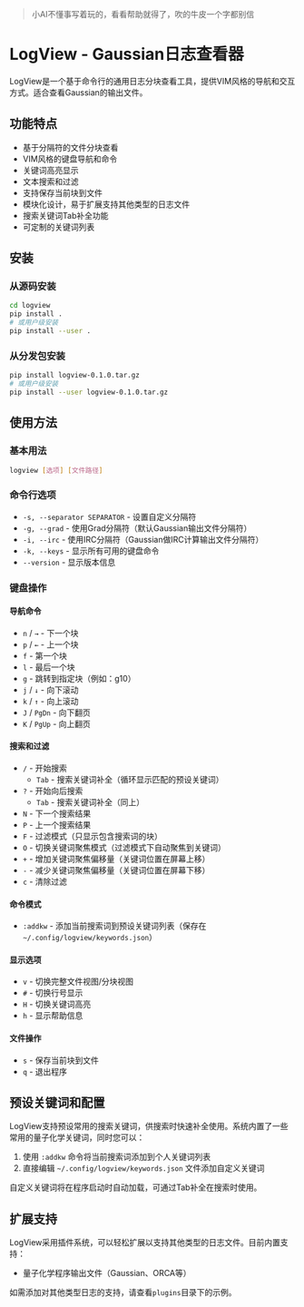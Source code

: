 > 小AI不懂事写着玩的，看看帮助就得了，吹的牛皮一个字都别信

# LogView - Gaussian日志查看器

LogView是一个基于命令行的通用日志分块查看工具，提供VIM风格的导航和交互方式。适合查看Gaussian的输出文件。

## 功能特点

- 基于分隔符的文件分块查看
- VIM风格的键盘导航和命令
- 关键词高亮显示
- 文本搜索和过滤
- 支持保存当前块到文件
- 模块化设计，易于扩展支持其他类型的日志文件
- 搜索关键词Tab补全功能
- 可定制的关键词列表

## 安装

### 从源码安装

```bash
cd logview
pip install .
# 或用户级安装
pip install --user .
```

### 从分发包安装

```bash
pip install logview-0.1.0.tar.gz
# 或用户级安装
pip install --user logview-0.1.0.tar.gz
```

## 使用方法

### 基本用法

```bash
logview [选项] [文件路径]
```

### 命令行选项

- `-s, --separator SEPARATOR` - 设置自定义分隔符
- `-g, --grad` - 使用Grad分隔符（默认Gaussian输出文件分隔符）
- `-i, --irc` - 使用IRC分隔符（Gaussian做IRC计算输出文件分隔符）
- `-k, --keys` - 显示所有可用的键盘命令
- `--version` - 显示版本信息

### 键盘操作

#### 导航命令
- `n` / `→` - 下一个块
- `p` / `←` - 上一个块
- `f` - 第一个块
- `l` - 最后一个块
- `g` - 跳转到指定块（例如：g10）
- `j` / `↓` - 向下滚动
- `k` / `↑` - 向上滚动
- `J` / `PgDn` - 向下翻页
- `K` / `PgUp` - 向上翻页

#### 搜索和过滤
- `/` - 开始搜索
  - `Tab` - 搜索关键词补全（循环显示匹配的预设关键词）
- `?` - 开始向后搜索
  - `Tab` - 搜索关键词补全（同上）
- `N` - 下一个搜索结果
- `P` - 上一个搜索结果
- `F` - 过滤模式（只显示包含搜索词的块）
- `O` - 切换关键词聚焦模式（过滤模式下自动聚焦到关键词）
- `+` - 增加关键词聚焦偏移量（关键词位置在屏幕上移）
- `-` - 减少关键词聚焦偏移量（关键词位置在屏幕下移）
- `c` - 清除过滤

#### 命令模式
- `:addkw` - 添加当前搜索词到预设关键词列表（保存在 `~/.config/logview/keywords.json`）

#### 显示选项
- `v` - 切换完整文件视图/分块视图
- `#` - 切换行号显示
- `H` - 切换关键词高亮
- `h` - 显示帮助信息

#### 文件操作
- `s` - 保存当前块到文件
- `q` - 退出程序

## 预设关键词和配置

LogView支持预设常用的搜索关键词，供搜索时快速补全使用。系统内置了一些常用的量子化学关键词，同时您可以：

1. 使用 `:addkw` 命令将当前搜索词添加到个人关键词列表
2. 直接编辑 `~/.config/logview/keywords.json` 文件添加自定义关键词

自定义关键词将在程序启动时自动加载，可通过Tab补全在搜索时使用。

## 扩展支持

LogView采用插件系统，可以轻松扩展以支持其他类型的日志文件。目前内置支持：

- 量子化学程序输出文件（Gaussian、ORCA等）

如需添加对其他类型日志的支持，请查看`plugins`目录下的示例。

